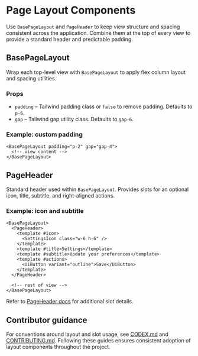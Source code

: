 # Page Layout Components

Use `BasePageLayout` and `PageHeader` to keep view structure and spacing consistent across the application. Combine them at the top of every view to provide a standard header and predictable padding.

## BasePageLayout

Wrap each top-level view with `BasePageLayout` to apply flex column layout and spacing utilities.

### Props
- `padding` – Tailwind padding class or `false` to remove padding. Defaults to `p-6`.
- `gap` – Tailwind gap utility class. Defaults to `gap-6`.

### Example: custom padding
```vue
<BasePageLayout padding="p-2" gap="gap-4">
  <!-- view content -->
</BasePageLayout>
```

## PageHeader

Standard header used within `BasePageLayout`. Provides slots for an optional icon, title, subtitle, and right-aligned actions.

### Example: icon and subtitle
```vue
<BasePageLayout>
  <PageHeader>
    <template #icon>
      <SettingsIcon class="w-6 h-6" />
    </template>
    <template #title>Settings</template>
    <template #subtitle>Update your preferences</template>
    <template #actions>
      <UiButton variant="outline">Save</UiButton>
    </template>
  </PageHeader>

  <!-- rest of view -->
</BasePageLayout>
```

Refer to [PageHeader docs](PageHeader.md) for additional slot details.

## Contributor guidance

For conventions around layout and slot usage, see [CODEX.md](../../CODEX.md) and [CONTRIBUTING.md](../../CONTRIBUTING.md). Following these guides ensures consistent adoption of layout components throughout the project.
